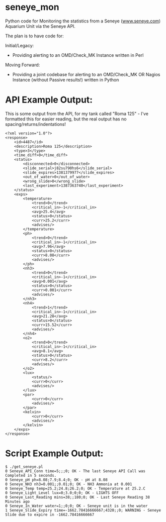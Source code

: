 seneye_mon
==========

Python code for Monitoring the statistics from a Seneye (www.seneye.com) Aquarium Unit via the Seneye API.

The plan is to have code for:

Initial/Legacy:
* Providing alerting to an OMD/Check_MK Instance written in Perl
 
Moving Forward:
* Providing a joint codebase for alerting to an OMD/Check_MK OR Nagios Instance (without Passive results!) written in Python



API Example Output:
===================
This is some output from the API, for my tank called "Roma 125" - I've formatted this for easier reading, but the real output has no spacing/returns/indentations!

```
<?xml version="1.0"?>
<response>
    <id>4487</id>
    <description>Roma 125</description>
    <type>3</type>
    <time_diff>0</time_diff>
    <status>
        <disconnected>0</disconnected>
        <slide_serial>j82su790hs6</slide_serial>
        <slide_expires>1381379977</slide_expires>
        <out_of_water>0</out_of_water>
        <wrong_slide>0</wrong_slide>
        <last_experiment>1387363740</last_experiment>
    </status>
    <exps>
        <temperature>
            <trend>0</trend>
            <critical_in>-1</critical_in>
            <avg>25.4</avg>
            <status>0</status>
            <curr>25.2</curr>
            <advises/>
        </temperature>
        <ph>
            <trend>0</trend>
            <critical_in>-1</critical_in>
            <avg>7.96</avg>
            <status>0</status>
            <curr>8.08</curr>
            <advises/>
        </ph>
        <nh3>
            <trend>0</trend>
            <critical_in>-1</critical_in>
            <avg>0.001</avg>
            <status>0</status>
            <curr>0.001</curr>
            <advises/>
        </nh3>
        <nh4>
            <trend>1</trend>
            <critical_in>-1</critical_in>
            <avg>21.28</avg>
            <status>0</status>
            <curr>15.52</curr>
            <advises/>
        </nh4>
        <o2>
            <trend>0</trend>
            <critical_in>-1</critical_in>
            <avg>8.1</avg>
            <status>0</status>
            <curr>8.2</curr>
            <advises/>
        </o2>
        <lux>
            <status/>
            <curr>0</curr>
            <advises/>
        </lux>
        <par>
            <curr>0</curr>
            <advises/>
        </par>
        <kelvin>
            <curr>0</curr>
            <advises/>
        </kelvin>
    </exps>
</response>
```


Script Example Output:
======================
```
$ ./get_seneye.pl 
0 Seneye_API_Conn time=5;;;0; OK - The last Seneye API Call was Completed in 5 seconds.
0 Seneye_pH ph=8.08;7.9;8.4;0; OK - pH at 8.08
0 Seneye_NH3 nh3=0.001;;0.01;0; OK - NH3 Ammonia at 0.001
0 Seneye_Temp temp=25.2;24.8;26.2;0; OK - Temperature at 25.2.C
0 Seneye_Light_Level lux=0;3.0;0;0; OK - LIGHTS OFF
0 Seneye_Last_Reading mins=38;;180;0; OK - Last Seneye Reading 38 Minutes ago
0 Seneye_In_Water water=1;;0;0; OK - Seneye unit is in the water
1 Seneye_Slide_Expiry time=-1662.78416666667;4320;;0; WARNING - Seneye Slide due to expire in -1662.78416666667
```
